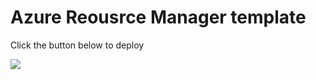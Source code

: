 # Azure Reousrce Manager template


Click the button below to deploy

<a href="https://portal.azure.com/#create/Microsoft.Template/uri/https%3A%2F%2Fraw.githubusercontent.com%2Festebanslutzky%2FAzureResourceManager%2Fmaster%2Fazuredeploy.json" target="_blank">
    <img src="http://azuredeploy.net/deploybutton.png"/>
</a>


